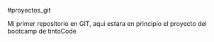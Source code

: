 #proyectos_git

Mi primer repositorio en GIT, aqui estara en principio el proyecto del bootcamp de tintoCode
